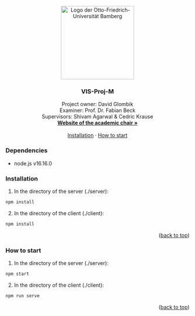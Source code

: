 <div id="top"></div>
<div align="center">
  <img src="https://upload.wikimedia.org/wikipedia/de/1/1f/Otto-Friedrich-Universität_Bamberg_logo.svg" alt="Logo der Otto-Friedrich-Universität Bamberg" width="200" height="200">
  <h3 align="center">VIS-Proj-M</h3>
  <p align="center">
    Project owner: David Glombik
    <br />
    Examiner: Prof. Dr. Fabian Beck
    <br />
    Supervisors: Shivam Agarwal & Cedric Krause
    <br />
    <a href="https://www.uni-bamberg.de/vis/"><strong>Website of the academic chair »</strong></a>
    <br />
    <br />
    <a href="#installation">Installation</a>
    ·
    <a href="#how-to-start">How to start</a>
  </p>
</div>

### Dependencies

* node.js v16.16.0


### Installation

1. In the directory of the server (./server):
  ```sh
  npm install
  ```
2. In the directory of the client (./client):
  ```sh
  npm install
  ```
<p align="right">(<a href="#top">back to top</a>)</p>
  
  
  
### How to start

1. In the directory of the server (./server):
  ```sh
  npm start
  ```
2. In the directory of the client (./client):
  ```sh
  npm run serve
  ```
<p align="right">(<a href="#top">back to top</a>)</p>

